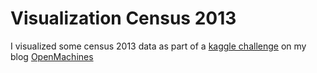 # Visualization Census 2013

I visualized some census 2013 data as part of a [kaggle challenge](https://www.kaggle.com/c/2013-american-community-survey/scripts)
on my blog [OpenMachines](http://openmsourc.es/blog/visualization-census-2013)
